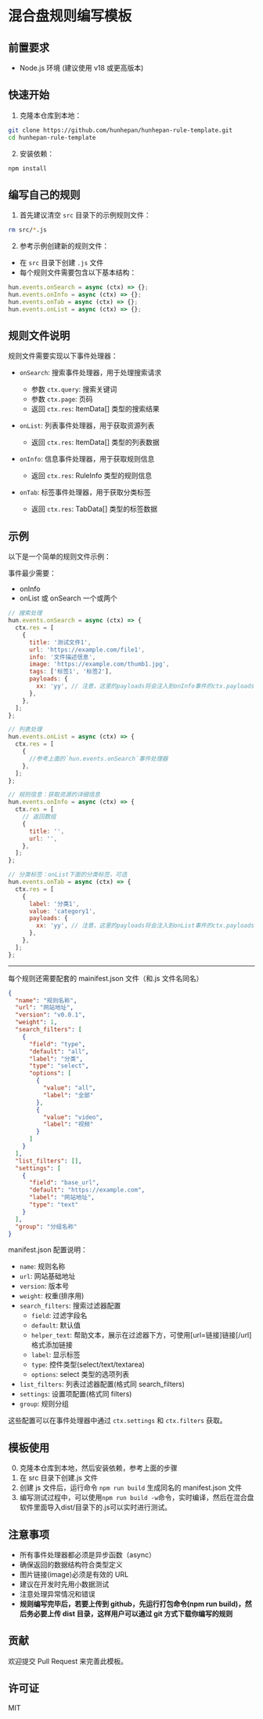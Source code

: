 # 混合盘规则编写模板

## 前置要求

- Node.js 环境 (建议使用 v18 或更高版本)

## 快速开始

1. 克隆本仓库到本地：

```bash
git clone https://github.com/hunhepan/hunhepan-rule-template.git
cd hunhepan-rule-template
```

2. 安装依赖：

```bash
npm install
```

## 编写自己的规则

1. 首先建议清空 `src` 目录下的示例规则文件：

```bash
rm src/*.js
```

2. 参考示例创建新的规则文件：

- 在 `src` 目录下创建 `.js` 文件
- 每个规则文件需要包含以下基本结构：

```javascript
hun.events.onSearch = async (ctx) => {};
hun.events.onInfo = async (ctx) => {};
hun.events.onTab = async (ctx) => {};
hun.events.onList = async (ctx) => {};
```

## 规则文件说明

规则文件需要实现以下事件处理器：

- `onSearch`: 搜索事件处理器，用于处理搜索请求

  - 参数 `ctx.query`: 搜索关键词
  - 参数 `ctx.page`: 页码
  - 返回 `ctx.res`: ItemData[] 类型的搜索结果

- `onList`: 列表事件处理器，用于获取资源列表

  - 返回 `ctx.res`: ItemData[] 类型的列表数据

- `onInfo`: 信息事件处理器，用于获取规则信息

  - 返回 `ctx.res`: RuleInfo 类型的规则信息

- `onTab`: 标签事件处理器，用于获取分类标签
  - 返回 `ctx.res`: TabData[] 类型的标签数据

## 示例

以下是一个简单的规则文件示例：

事件最少需要：

- onInfo
- onList 或 onSearch 一个或两个

```javascript
// 搜索处理
hun.events.onSearch = async (ctx) => {
  ctx.res = [
    {
      title: '测试文件1',
      url: 'https://example.com/file1',
      info: '文件描述信息',
      image: 'https://example.com/thumb1.jpg',
      tags: ['标签1', '标签2'],
      payloads: {
        xx: 'yy', // 注意，这里的payloads将会注入到onInfo事件的ctx.payloads中，你可以在onInfo事件中使用
      },
    },
  ];
};

// 列表处理
hun.events.onList = async (ctx) => {
  ctx.res = [
    {
      //参考上面的`hun.events.onSearch`事件处理器
    },
  ];
};

// 规则信息：获取资源的详细信息
hun.events.onInfo = async (ctx) => {
  ctx.res = [
    // 返回数组
    {
      title: '',
      url: '',
    },
  ];
};

// 分类标签：onList下面的分类标签，可选
hun.events.onTab = async (ctx) => {
  ctx.res = [
    {
      label: '分类1',
      value: 'category1',
      payloads: {
        xx: 'yy', // 注意，这里的payloads将会注入到onList事件的ctx.payloads中，你可以在onList事件中使用
      },
    },
  ];
};
```

---

每个规则还需要配套的 mainifest.json 文件（和.js 文件名同名）

```json
{
  "name": "规则名称",
  "url": "网站地址",
  "version": "v0.0.1",
  "weight": 1,
  "search_filters": [
    {
      "field": "type",
      "default": "all",
      "label": "分类",
      "type": "select",
      "options": [
        {
          "value": "all",
          "label": "全部"
        },
        {
          "value": "video",
          "label": "视频"
        }
      ]
    }
  ],
  "list_filters": [],
  "settings": [
    {
      "field": "base_url",
      "default": "https://example.com",
      "label": "网站地址",
      "type": "text"
    }
  ],
  "group": "分组名称"
}
```

manifest.json 配置说明：

- `name`: 规则名称
- `url`: 网站基础地址
- `version`: 版本号
- `weight`: 权重(排序用)
- `search_filters`: 搜索过滤器配置
  - `field`: 过滤字段名
  - `default`: 默认值
  - `helper_text`: 帮助文本，展示在过滤器下方，可使用[url=链接]链接[/url]格式添加链接
  - `label`: 显示标签
  - `type`: 控件类型(select/text/textarea)
  - `options`: select 类型的选项列表
- `list_filters`: 列表过滤器配置(格式同 search_filters)
- `settings`: 设置项配置(格式同 filters)
- `group`: 规则分组

这些配置可以在事件处理器中通过 `ctx.settings` 和 `ctx.filters` 获取。

## 模板使用

0. 克隆本仓库到本地，然后安装依赖，参考上面的步骤
1. 在 src 目录下创建.js 文件
2. 创建 js 文件后，运行命令 `npm run build` 生成同名的 manifest.json 文件
3. 编写测试过程中，可以使用`npm run build -w`命令，实时编译，然后在混合盘软件里面导入dist/目录下的.js可以实时进行测试。

## 注意事项

- 所有事件处理器都必须是异步函数（async）
- 确保返回的数据结构符合类型定义
- 图片链接(image)必须是有效的 URL
- 建议在开发时先用小数据测试
- 注意处理异常情况和错误
- **规则编写完毕后，若要上传到 github，先运行打包命令(npm run build)，然后务必要上传 dist 目录，这样用户可以通过 git 方式下载你编写的规则**

## 贡献

欢迎提交 Pull Request 来完善此模板。

## 许可证

MIT
